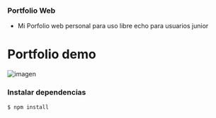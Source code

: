 ### Portfolio Web

-  Mi Porfolio web personal para uso libre echo para usuarios junior

# Portfolio demo

![imagen](https://github.com/user-attachments/assets/0feb8ec3-c2f6-45b7-822f-c274be2252e9)



### Instalar dependencias

`$ npm install`